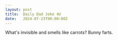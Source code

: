 ```yaml
---
layout: post
title:  Daily Dad Joke 4U
date:   2024-07-23T00:00:00Z
---
```

What's invisible and smells like carrots? Bunny farts.
